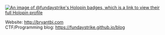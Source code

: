 [![An image of @fundaystrike's Holopin badges, which is a link to view their full Holopin profile](https://holopin.me/fundaystrike)](https://holopin.io/@fundaystrike)

Website: http://bryantbj.com<br/>
CTF/Programming blog: https://fundaystrike.github.io/blog
<!--
**FundayStrike/FundayStrike** is a ✨ _special_ ✨ repository because its `README.md` (this file) appears on your GitHub profile.

Here are some ideas to get you started:

- 🔭 I’m currently working on ...
- 🌱 I’m currently learning ...
- 👯 I’m looking to collaborate on ...
- 🤔 I’m looking for help with ...
- 💬 Ask me about ...
- 📫 How to reach me: ...
- 😄 Pronouns: ...
- ⚡ Fun fact: ...
-->

